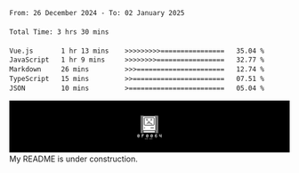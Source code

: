 <!--START_SECTION:waka-->

```txt
From: 26 December 2024 - To: 02 January 2025

Total Time: 3 hrs 30 mins

Vue.js       1 hr 13 mins    >>>>>>>>>================   35.04 %
JavaScript   1 hr 9 mins     >>>>>>>>=================   32.77 %
Markdown     26 mins         >>>======================   12.74 %
TypeScript   15 mins         >>=======================   07.51 %
JSON         10 mins         >========================   05.04 %
```

<!--END_SECTION:waka-->

<img src="https://raw.githubusercontent.com/n3xta/image-hosting/main/img/202411032331174.png"/>
My README is under construction. 
